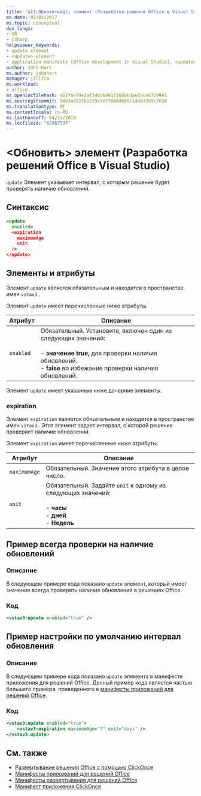 ```yaml
---
title: '&lt;Обновить&gt; элемент (Разработка решений Office в Visual Studio)'
ms.date: 02/02/2017
ms.topic: conceptual
dev_langs:
- VB
- CSharp
helpviewer_keywords:
- update element
- <update> element
- application manifests [Office development in Visual Studio], <update> element
author: John-Hart
ms.author: johnhart
manager: jillfra
ms.workload:
- office
ms.openlocfilehash: 461fae79e3af346d64017166b6dae3ace67599e1
ms.sourcegitcommit: 94b3a052fb1229c7e7f8804b09c1d403385c7630
ms.translationtype: MT
ms.contentlocale: ru-RU
ms.lasthandoff: 04/23/2019
ms.locfileid: "62967537"
---
```

# <a name="ltupdategt-element-office-development-in-visual-studio"></a>&lt;Обновить&gt; элемент (Разработка решений Office в Visual Studio)
  `update` Элемент указывает интервал, с которым решение будет проверять наличие обновлений.

## <a name="syntax"></a>Синтаксис

```xml
<update
  enabled>
  <expiration
    maximumAge
    unit
  />
</update>
```

## <a name="elements-and-attributes"></a>Элементы и атрибуты
 Элемент `update` является обязательным и находится в пространстве имен `vstav3` .

 Элемент `update` имеет перечисленные ниже атрибуты.

|Атрибут|Описание|
|---------------|-----------------|
|`enabled`|Обязательный. Установите, включен один из следующих значений:<br /><br /> -   **значение true,** для проверки наличия обновлений.<br />-   **false** во избежание проверки наличия обновлений.|

 Элемент `update` имеет указанные ниже дочерние элементы.

### <a name="expiration"></a>expiration
 Элемент `expiration` является обязательным и находится в пространстве имен `vstav3` . Этот элемент задает интервал, с которой решение проверяет наличие обновлений.

 Элемент `expiration` имеет перечисленные ниже атрибуты.

|Атрибут|Описание|
|---------------|-----------------|
|`maximumAge`| Обязательный. Значение этого атрибута в целое число.|
|`unit`|Обязательный. Задайте `unit` к одному из следующих значений:<br /><br /> -   **часы**<br />-   **дней**<br />-   **Недель**|

## <a name="example-of-always-checking-for-updates"></a>Пример всегда проверки на наличие обновлений

### <a name="description"></a>Описание
 В следующем примере кода показано `update` элемент, который имеет значение всегда проверять наличие обновлений в решениях Office.

### <a name="code"></a>Код

```xml
<vstav3:update enabled="true" />
```

## <a name="example-of-setting-a-default-update-interval"></a>Пример настройки по умолчанию интервал обновления

### <a name="description"></a>Описание
 В следующем примере кода показано `update` элемента в манифесте приложения для решений Office. Данный пример кода является частью большего примера, приведенного в [манифесты приложений для решений Office](../vsto/application-manifests-for-office-solutions.md).

### <a name="code"></a>Код

```xml
<vstav3:update enabled="true">
    <vstav3:expiration maximumAge="7" unit="days" />
</vstav3:update>
```

## <a name="see-also"></a>См. также

- [Развертывание решения Office с помощью ClickOnce](../vsto/deploying-an-office-solution-by-using-clickonce.md)
- [Манифесты приложений для решений Office](../vsto/application-manifests-for-office-solutions.md)
- [Манифесты развертывания для решений Office](../vsto/deployment-manifests-for-office-solutions.md)
- [Манифест приложения ClickOnce](../deployment/clickonce-application-manifest.md)
